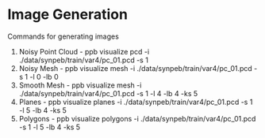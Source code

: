 # Image Generation

Commands for generating images

1. Noisy Point Cloud - ppb visualize pcd -i ./data/synpeb/train/var4/pc_01.pcd -s 1
2. Noisy Mesh - ppb visualize mesh -i ./data/synpeb/train/var4/pc_01.pcd -s 1 -l 0 -lb 0  
3. Smooth Mesh - ppb visualize mesh -i ./data/synpeb/train/var4/pc_01.pcd -s 1 -l 4 -lb 4 -ks 5
4. Planes - ppb visualize planes -i ./data/synpeb/train/var4/pc_01.pcd -s 1 -l 5 -lb 4 -ks 5
5. Polygons - ppb visualize polygons -i ./data/synpeb/train/var4/pc_01.pcd -s 1 -l 5 -lb 4 -ks 5

